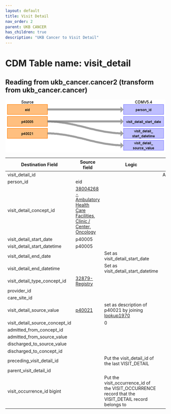 ```yaml
---
layout: default
title: Visit Detail
nav_order: 2
parent: UKB CANCER
has_children: true
description: "UKB Cancer to Visit Detail"
---
```


# CDM Table name: visit_detail

## Reading from ukb_cancer.cancer2 (transform from ukb_cancer.cancer)

![](images/ukb_cancer_to_visit_detail.png)

| Destination Field | Source field | Logic | Comment field | 
| --- | --- | --- | --- |
| visit_detail_id | | | Autogenerate| 
| person_id | eid |  |  | 
| visit_detail_concept_id | [38004268 - Ambulatory Health Care Facilities, Clinic / Center, Oncology](https://athena.ohdsi.org/search-terms/terms/38004268) | |  | 
| visit_detail_start_date | p40005 | | |
| visit_detail_start_datetime | p40005 |  |
| visit_detail_end_date | | Set as visit_detail_start_date | 
| visit_detail_end_datetime | | Set as visit_detail_start_datetime |
| visit_detail_type_concept_id | [32879-Registry](https://athena.ohdsi.org/search-terms/terms/32879) | |
| provider_id | | |
| care_site_id | | |
| visit_detail_source_value | [p40021](https://biobank.ndph.ox.ac.uk/ukb/search.cgi?wot=0&srch=40021&yfirst=2000&ylast=2024) | set as description of p40021 by joining [lookup1970](https://biobank.ndph.ox.ac.uk/ukb/coding.cgi?id=1970) | 
| visit_detail_source_concept_id | | 0 | 
| admitted_from_concept_id | | |
| admitted_from_source_value | | | 
| discharged_to_source_value | | | 
| discharged_to_concept_id | | | 
| preceding_visit_detail_id | | Put the visit_detail_id of the last VISIT_DETAIL | 
| parent_visit_detail_id | | |
| visit_occurrence_id bigint | | Put the visit_occurrence_id of the VISIT_OCCURRENCE record that the VISIT_DETAIL record belongs to | 
